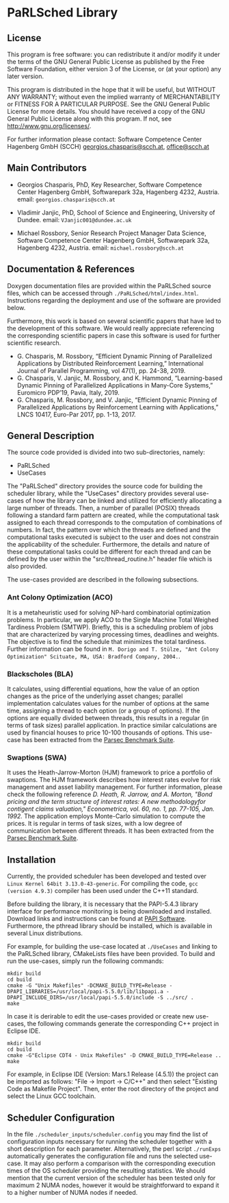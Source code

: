 # PaRLSched Library

## License

This program is free software: you can redistribute it and/or modify it under the terms of the GNU General 
Public License as published by the Free Software Foundation, either version 3 of the License, or (at your option) any later version.

This program is distributed in the hope that it will be useful, but WITHOUT ANY WARRANTY; without even the implied warranty of
MERCHANTABILITY or FITNESS FOR A PARTICULAR PURPOSE.  See the GNU General Public License for more details. You should have received a copy of the GNU General Public License
along with this program.  If not, see <http://www.gnu.org/licenses/>.

For further information please contact: Software Competence Center Hagenberg GmbH (SCCH)
<georgios.chasparis@scch.at>, <office@scch.at>

## Main Contributors

* Georgios Chasparis, PhD, Key Researcher, Software Competence Center Hagenberg GmbH, Softwarepark 32a, Hagenberg 4232, Austria. email: `georgios.chasparis@scch.at`

* Vladimir Janjic, PhD, School of Science and Engineering, University of Dundee. email: `VJanjic001@dundee.ac.uk`

* Michael Rossbory, Senior Research Project Manager Data Science, Software Competence Center Hagenberg GmbH, Softwarepark 32a, Hagenberg 4232, Austria. email: `michael.rossbory@scch.at`


## Documentation & References

Doxygen documentation files are provided within the PaRLSched source files, which can be accessed through `./PaRLSched/html/index.html`. 
Instructions regarding the deployment and use of the software are provided below.

Furthermore, this work is based on several scientific papers that have led to the development of this software. 
We would really appreciate referencing the corresponding scientific papers in case this software is used for further scientific research.

* G. Chasparis, M. Rossbory, “Efficient Dynamic Pinning of Parallelized Applications by Distributed Reinforcement Learning,” International Journal of Parallel Programming, vol 47(1), pp. 24-38, 2019. 
* G. Chasparis, V. Janjic, M. Rossbory, and K. Hammond, “Learning-based Dynamic Pinning of Parallelized Applications in Many-Core Systems,” Euromicro PDP’19, Pavia, Italy, 2019.
* G. Chasparis, M. Rossbory, and V. Janjic, “Efficient Dynamic Pinning of Parallelized Applications by Reinforcement Learning with Applications,” LNCS 10417, Euro-Par 2017, pp. 1-13, 2017.


## General Description

The source code provided is divided into two sub-directories, namely:

* PaRLSched
* UseCases

The "PaRLSched" directory provides the source code for building the scheduler library, while the "UseCases" 
directory provides several use-cases of how the library can be linked and utilized for efficiently allocating 
a large number of threads. Then, a number of parallel (POSIX) threads following a standard farm pattern are created, while the 
computational task assigned to each thread corresponds to the computation of combinations of numbers. 
In fact, the pattern over which the threads are defined and the computational tasks executed is subject to 
the user and does not constrain the applicability of the scheduler. Furthermore, the details and nature of 
these computational tasks could be different for each thread and can be defined by the user within 
the "src/thread_routine.h" header file which is also provided.

The use-cases provided are described in the following subsections.

### Ant Colony Optimization (ACO)
It is a metaheuristic used for solving NP-hard combinatorial optimization problems. In particular, we apply ACO to the 
Single Machine Total Weighed Tardiness Problem (SMTWP). Briefly, this is a scheduling problem of jobs that are characterized 
by varying processing times, deadlines and weights. The objective is to find the schedule that minimizes the total tardiness. 
Further information can be found in `M. Dorigo and T. Stülze, "Ant Colony Optimization" Scituate, MA, USA: Bradford Company, 2004.`.  

### Blackscholes (BLA)

It calculates, using differential equations, how the value of an option changes as the price of the underlying asset changes; 
parallel implementation calculates values for the number of options at the same time, assigning a thread to each option 
(or a group of options). If the options are equally divided between threads, this results in a regular (in terms of task 
sizes) parallel application. In practice similar calculations are used by financial houses to price 10-100 thousands of options. 
This use-case has been extracted from the [Parsec Benchmark Suite](https://parsec.cs.princeton.edu/).

### Swaptions (SWA) 
It uses the Heath-Jarrow-Morton (HJM) framework to price a portfolio of swaptions. The HJM framework describes how 
interest rates evolve for risk management and asset liability management. For further information, please check the following reference *D. Heath, R. Jarrow, and A. Morton, "Bond pricing and the term structure of interest rates: A new 
methodologyfor contigent claims valuation," Econometrica, vol. 60, no. 1, pp. 77-105, Jan. 1992.* The application employs Monte-Carlo simulation to 
compute the prices. It is regular in terms of task sizes, with a low degree of communication between different threads. It has 
been extracted from the [Parsec Benchmark Suite](https://parsec.cs.princeton.edu/).


## Installation

Currently, the provided scheduler has been developed and tested over `Linux Kernel 64bit 3.13.0-43-generic`. 
For compiling the code, `gcc (version 4.9.3)` compiler has been used under the C++11 standard.

Before building the library, it is necessary that the PAPI-5.4.3 library interface for performance monitoring is 
being downloaded and installed. Download links and instructions can be found at [PAPI Software](http://icl.cs.utk.edu/papi/software). 
Furthermore, the pthread library should be installed, which is available in several Linux distributions. 

For example, for building the use-case located at `./UseCases` and linking to the PaRLSched library, 
CMakeLists files have been provided. To build and run the use-cases, simply run the following commands:

```
mkdir build
cd build
cmake -G "Unix Makefiles" -DCMAKE_BUILD_TYPE=Release -DPAPI_LIBRARIES=/usr/local/papi-5.5.0/lib/libpapi.a -DPAPI_INCLUDE_DIRS=/usr/local/papi-5.5.0/include -S ../src/ .
make
```

In case it is derirable to edit the use-cases provided or create new use-cases, the following 
commands generate the corresponding C++ project in Eclipse IDE.

```
mkdir build
cd build
cmake -G"Eclipse CDT4 - Unix Makefiles" -D CMAKE_BUILD_TYPE=Release ..
make
```

For example, in Eclipse IDE (Version: Mars.1 Release (4.5.1)) the project can be imported as follows: 
"File -> Import -> C/C++" and then select "Existing Code as Makefile Project". Then, enter the root directory of the 
project and select the Linux GCC toolchain. 

## Scheduler Configuration

In the file `./scheduler_inputs/scheduler.config` you may find the list of configuration inputs necessary for running the scheduler together with a short description for each parameter.
Alternatively, the perl script `./runExps` automatically generates the configuration file and runs the selected use-case. It may also perform a comparison with the corresponding execution times of the OS 
scheduler providing the resulting statistics. We should mention that the current version of the scheduler has been tested only for maximum 2 NUMA nodes, however it would be straightforward to 
expand it to a higher number of NUMA nodes if needed.